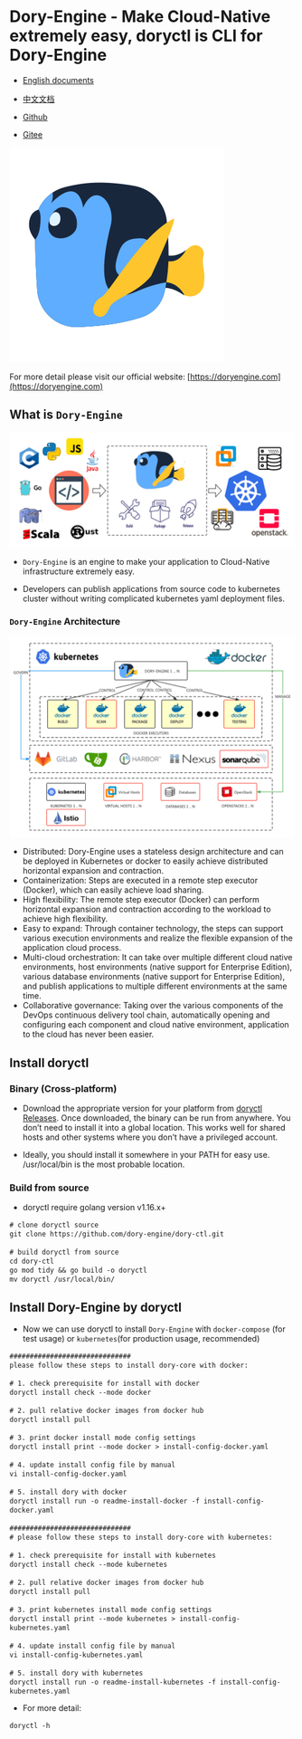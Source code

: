 # Dory-Engine - Make Cloud-Native extremely easy, doryctl is CLI for Dory-Engine

- [English documents](README.md)
- [中文文档](README-zh.md)

- [Github](https://github.com/dory-engine/dory-dashboard)
- [Gitee](https://gitee.com/dory-engine/dory-dashboard)

![](docs/images/dory-icon.png)

For more detail please visit our official website: [https://doryengine.com](https://doryengine.com)

## What is `Dory-Engine`

![](docs/images/what-is-dory.png)

- `Dory-Engine` is an engine to make your application to Cloud-Native infrastructure extremely easy. 

- Developers can publish applications from source code to kubernetes cluster without writing complicated kubernetes yaml deployment files.

### `Dory-Engine` Architecture

![](docs/images/architecture.png)

- Distributed: Dory-Engine uses a stateless design architecture and can be deployed in Kubernetes or docker to easily achieve distributed horizontal expansion and contraction.
- Containerization: Steps are executed in a remote step executor (Docker), which can easily achieve load sharing.
- High flexibility: The remote step executor (Docker) can perform horizontal expansion and contraction according to the workload to achieve high flexibility.
- Easy to expand: Through container technology, the steps can support various execution environments and realize the flexible expansion of the application cloud process.
- Multi-cloud orchestration: It can take over multiple different cloud native environments, host environments (native support for Enterprise Edition), various database environments (native support for Enterprise Edition), and publish applications to multiple different environments at the same time.
- Collaborative governance: Taking over the various components of the DevOps continuous delivery tool chain, automatically opening and configuring each component and cloud native environment, application to the cloud has never been easier.

## Install doryctl

### Binary (Cross-platform)

- Download the appropriate version for your platform from [doryctl Releases](https://github.com/dory-engine/dory-ctl/releases). Once downloaded, the binary can be run from anywhere. You don’t need to install it into a global location. This works well for shared hosts and other systems where you don’t have a privileged account.

- Ideally, you should install it somewhere in your PATH for easy use. /usr/local/bin is the most probable location.

### Build from source

- doryctl require golang version v1.16.x+

```shell script
# clone doryctl source
git clone https://github.com/dory-engine/dory-ctl.git

# build doryctl from source
cd dory-ctl
go mod tidy && go build -o doryctl
mv doryctl /usr/local/bin/
```

## Install Dory-Engine by doryctl

- Now we can use doryctl to install `Dory-Engine` with `docker-compose` (for test usage) or `kubernetes`(for production usage, recommended)

```shell script
##############################
please follow these steps to install dory-core with docker:

# 1. check prerequisite for install with docker
doryctl install check --mode docker

# 2. pull relative docker images from docker hub
doryctl install pull

# 3. print docker install mode config settings
doryctl install print --mode docker > install-config-docker.yaml

# 4. update install config file by manual
vi install-config-docker.yaml

# 5. install dory with docker
doryctl install run -o readme-install-docker -f install-config-docker.yaml

##############################
# please follow these steps to install dory-core with kubernetes:

# 1. check prerequisite for install with kubernetes
doryctl install check --mode kubernetes

# 2. pull relative docker images from docker hub
doryctl install pull

# 3. print kubernetes install mode config settings
doryctl install print --mode kubernetes > install-config-kubernetes.yaml

# 4. update install config file by manual
vi install-config-kubernetes.yaml

# 5. install dory with kubernetes
doryctl install run -o readme-install-kubernetes -f install-config-kubernetes.yaml
```

- For more detail:

```shell script
doryctl -h
```
